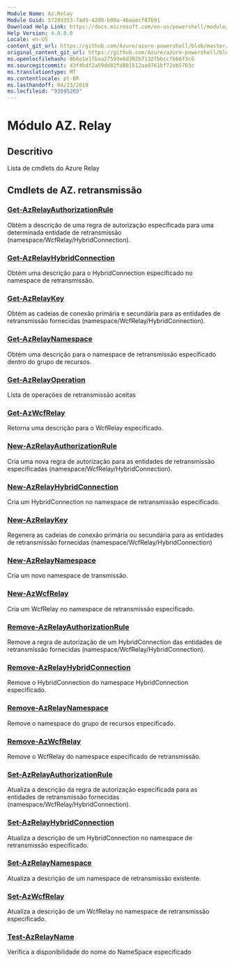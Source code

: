 ```yaml
---
Module Name: Az.Relay
Module Guid: 5728d353-7ad5-42d8-b00a-46aaecf07b91
Download Help Link: https://docs.microsoft.com/en-us/powershell/module/az.relay
Help Version: 4.0.0.0
Locale: en-US
content_git_url: https://github.com/Azure/azure-powershell/blob/master/src/Relay/Relay/help/Az.Relay.md
original_content_git_url: https://github.com/Azure/azure-powershell/blob/master/src/Relay/Relay/help/Az.Relay.md
ms.openlocfilehash: 8b6e1e1fbaa27593e6d392b7132fbbccfb66f3c6
ms.sourcegitcommit: 43f4bdf2a59dd82fd881512aa9761bf72eb5703c
ms.translationtype: MT
ms.contentlocale: pt-BR
ms.lasthandoff: 04/23/2019
ms.locfileid: "93595269"
---
```

# Módulo AZ. Relay
## Descritivo
Lista de cmdlets do Azure Relay

## Cmdlets de AZ. retransmissão
### [Get-AzRelayAuthorizationRule](Get-AzRelayAuthorizationRule.md)
Obtém a descrição de uma regra de autorização especificada para uma determinada entidade de retransmissão (namespace/WcfRelay/HybridConnection).

### [Get-AzRelayHybridConnection](Get-AzRelayHybridConnection.md)
Obtém uma descrição para o HybridConnection especificado no namespace de retransmissão.

### [Get-AzRelayKey](Get-AzRelayKey.md)
Obtém as cadeias de conexão primária e secundária para as entidades de retransmissão fornecidas (namespace/WcfRelay/HybridConnection).

### [Get-AzRelayNamespace](Get-AzRelayNamespace.md)
Obtém uma descrição para o namespace de retransmissão especificado dentro do grupo de recursos.

### [Get-AzRelayOperation](Get-AzRelayOperation.md)
Lista de operações de retransmissão aceitas

### [Get-AzWcfRelay](Get-AzWcfRelay.md)
Retorna uma descrição para o WcfRelay especificado.

### [New-AzRelayAuthorizationRule](New-AzRelayAuthorizationRule.md)
Cria uma nova regra de autorização para as entidades de retransmissão especificadas (namespace/WcfRelay/HybridConnection).

### [New-AzRelayHybridConnection](New-AzRelayHybridConnection.md)
Cria um HybridConnection no namespace de retransmissão especificado.

### [New-AzRelayKey](New-AzRelayKey.md)
Regenera as cadeias de conexão primária ou secundária para as entidades de retransmissão fornecidas (namespace/WcfRelay/HybridConnection)

### [New-AzRelayNamespace](New-AzRelayNamespace.md)
Cria um novo namespace de transmissão.

### [New-AzWcfRelay](New-AzWcfRelay.md)
Cria um WcfRelay no namespace de retransmissão especificado.

### [Remove-AzRelayAuthorizationRule](Remove-AzRelayAuthorizationRule.md)
Remove a regra de autorização de um HybridConnection das entidades de retransmissão fornecidas (namespace/WcfRelay/HybridConnection).

### [Remove-AzRelayHybridConnection](Remove-AzRelayHybridConnection.md)
Remove o HybridConnection do namespace HybridConnection especificado.

### [Remove-AzRelayNamespace](Remove-AzRelayNamespace.md)
Remove o namespace do grupo de recursos especificado. 

### [Remove-AzWcfRelay](Remove-AzWcfRelay.md)
Remove o WcfRelay do namespace especificado de retransmissão.

### [Set-AzRelayAuthorizationRule](Set-AzRelayAuthorizationRule.md)
Atualiza a descrição da regra de autorização especificada para as entidades de retransmissão fornecidas (namespace/WcfRelay/HybridConnection).

### [Set-AzRelayHybridConnection](Set-AzRelayHybridConnection.md)
Atualiza a descrição de um HybridConnection no namespace de retransmissão especificado.

### [Set-AzRelayNamespace](Set-AzRelayNamespace.md)
Atualiza a descrição de um namespace de retransmissão existente.

### [Set-AzWcfRelay](Set-AzWcfRelay.md)
Atualiza a descrição de um WcfRelay no namespace de retransmissão especificado.

### [Test-AzRelayName](Test-AzRelayName.md)
Verifica a disponibilidade do nome do NameSpace especificado

